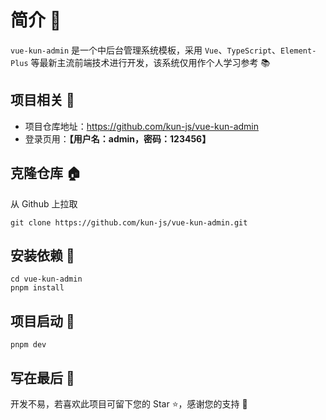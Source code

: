 # 简介 📃

`vue-kun-admin` 是一个中后台管理系统模板，采用 `Vue`、`TypeScript`、`Element-Plus` 等最新主流前端技术进行开发，该系统仅用作个人学习参考 📚

## 项目相关 🧭

- 项目仓库地址：https://github.com/kun-js/vue-kun-admin
- 登录页用：**【用户名：admin，密码：123456】**

## 克隆仓库 🏠

从 Github 上拉取

```
git clone https://github.com/kun-js/vue-kun-admin.git
```

## 安装依赖 🏀

```
cd vue-kun-admin
pnpm install
```

## 项目启动 🚀

```
pnpm dev
```

## 写在最后 💖

开发不易，若喜欢此项目可留下您的 Star ⭐，感谢您的支持 🙏
